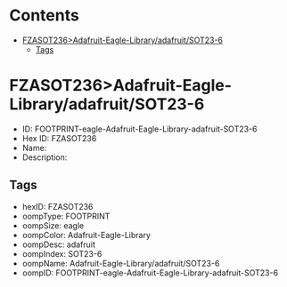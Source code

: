 



Contents
========

* [FZASOT236>Adafruit-Eagle-Library/adafruit/SOT23-6](#fzasot236adafruit-eagle-libraryadafruitsot23-6)
	* [Tags](#tags)

# FZASOT236>Adafruit-Eagle-Library/adafruit/SOT23-6

- ID: FOOTPRINT-eagle-Adafruit-Eagle-Library-adafruit-SOT23-6
- Hex ID: FZASOT236
- Name: 
- Description: 

## Tags

- hexID: FZASOT236
- oompType: FOOTPRINT
- oompSize: eagle
- oompColor: Adafruit-Eagle-Library
- oompDesc: adafruit
- oompIndex: SOT23-6
- oompName: Adafruit-Eagle-Library/adafruit/SOT23-6
- oompID: FOOTPRINT-eagle-Adafruit-Eagle-Library-adafruit-SOT23-6
